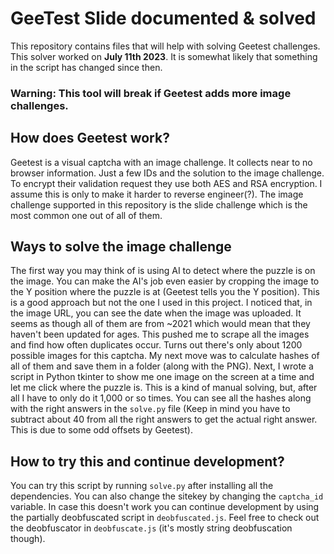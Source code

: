 # GeeTest Slide documented & solved
This repository contains files that will help with solving Geetest challenges.
This solver worked on **July 11th 2023**. It is somewhat likely that something in the script has changed since then.
### Warning: This tool will break if Geetest adds more image challenges.

## How does Geetest work?
Geetest is a visual captcha with an image challenge. It collects near to no browser information.
Just a few IDs and the solution to the image challenge. To encrypt their validation request they use
both AES and RSA encryption. I assume this is only to make it harder to reverse engineer(?).
The image challenge supported in this repository is the slide challenge which is the most common one out of all of them.

## Ways to solve the image challenge
The first way you may think of is using AI to detect where the puzzle is on the image. You can make
the AI's job even easier by cropping the image to the Y position where the puzzle is at (Geetest tells you the Y position).
This is a good approach but not the one I used in this project.
I noticed that, in the image URL, you can see the date when the image was uploaded. It seems as though all of them are from ~2021 which would mean that they haven't been updated for ages.
This pushed me to scrape all the images and find how often duplicates occur. Turns out there's only about 1200 possible images for this captcha.
My next move was to calculate hashes of all of them and save them in a folder (along with the PNG).
Next, I wrote a script in Python tkinter to show me one image on the screen at a time and let me click where the puzzle is.
This is a kind of manual solving, but, after all I have to only do it 1,000 or so times.
You can see all the hashes along with the right answers in the `solve.py` file (Keep in mind you have to subtract about 40 from all the right answers to get the actual right answer. This is due to some odd offsets by Geetest).

## How to try this and continue development?
You can try this script by running `solve.py` after installing all the dependencies. You can also change the sitekey by changing the `captcha_id` variable.
In case this doesn't work you can continue development by using the partially deobfuscated script in `deobfuscated.js`. Feel free to check out the deobfuscator in `deobfuscate.js` (it's mostly string deobfuscation though).